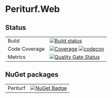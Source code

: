 # Periturf.Web

## Status

| | |
|-|-|
| Build         | [![Build status](https://ci.appveyor.com/api/projects/status/1n1cd04018omm419?svg=true)](https://ci.appveyor.com/project/adz21c/periturf-web) |
| Code Coverage | [![Coverage](https://sonarcloud.io/api/project_badges/measure?branch=master&project=adz21c_Periturf.Web&metric=coverage)](https://sonarcloud.io/dashboard?id=adz21c_Periturf.Web&branch=master) [![codecov](https://codecov.io/gh/adz21c/Periturf.Web/branch/master/graph/badge.svg)](https://codecov.io/gh/adz21c/Periturf.Web/branch/master) |
| Metrics       | [![Quality Gate Status](https://sonarcloud.io/api/project_badges/measure?branch=master&project=adz21c_Periturf.Web&metric=alert_status)](https://sonarcloud.io/dashboard?id=adz21c_Periturf.Web&branch=master) |

## NuGet packages

| | |
|-|-|
| Periturf         | [![NuGet Badge](https://buildstats.info/nuget/periturf.web)](https://www.nuget.org/packages/periturf/) |
